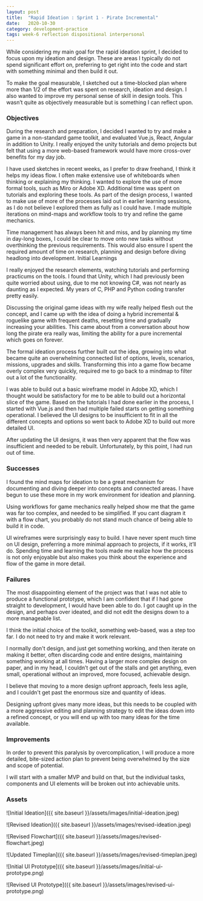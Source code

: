 ```yaml
---
layout: post
title:  "Rapid Ideation : Sprint 1 - Pirate Incremental"
date:   2020-10-30 
category: development-practice
tags: week-6 reflection dispositional interpersonal
---
```


While considering my main goal for the rapid ideation sprint, I decided to focus upon my ideation and design. These are areas I typically do not spend significant effort on, preferring to get right into the code and start with something minimal and then build it out.

To make the goal measurable, I sketched out a time-blocked plan where more than 1/2 of the effort was spent on research, ideation and design. I also wanted to improve my personal sense of skill in design tools. This wasn’t quite as objectively measurable but is something I can reflect upon.

### Objectives
During the research and preparation, I decided I wanted to try and make a game in a non-standard game toolkit, and evaluated Vue.js, React, Angular in addition to Unity. I really enjoyed the unity tutorials and demo projects but felt that using a more web-based framework would have more cross-over benefits for my day job.

I have used sketches in recent weeks, as I prefer to draw freehand, I think it helps my ideas flow. I often make extensive use of whiteboards when thinking or explaining my thinking. I wanted to explore the use of more formal tools, such as Miro or Adobe XD. Additional time was spent on tutorials and exploring these tools.
As part of the design process, I wanted to make use of more of the processes laid out in earlier learning sessions, as I do not believe I explored them as fully as I could have. I made multiple iterations on mind-maps and workflow tools to try and refine the game mechanics.

Time management has always been hit and miss, and by planning my time in day-long boxes, I could be clear to move onto new tasks without overthinking the previous requirements. This would also ensure I spent the required amount of time on research, planning and design before diving headlong into development.
Initial Learnings

I really enjoyed the research elements, watching tutorials and performing practicums on the tools. I found that Unity, which I had previously been quite worried about using, due to me not knowing C#, was not nearly as daunting as I expected. My years of C, PHP and Python coding transfer pretty easily.

Discussing the original game ideas with my wife really helped flesh out the concept, and I came up with the idea of doing a hybrid incremental & roguelike game with frequent deaths, resetting time and gradually increasing your abilities. This came about from a conversation about how long the pirate era really was, limiting the ability for a pure incremental which goes on forever.

The formal ideation process further built out the idea, growing into what became quite an overwhelming connected list of options, levels, scenarios, missions, upgrades and skills. Transforming this into a game flow became overly complex very quickly, required me to go back to a mindmap to filter out a lot of the functionality.

I was able to build out a basic wireframe model in Adobe XD, which I thought would be satisfactory for me to be able to build out a horizontal slice of the game. Based on the tutorials I had done earlier in the process, I started with Vue.js and then had multiple failed starts on getting something operational. I believed the UI designs to be insufficient to fit in all the different concepts and options so went back to Adobe XD to build out more detailed UI.

After updating the UI designs, it was then very apparent that the flow was insufficient and needed to be rebuilt. Unfortunately, by this point, I had run out of time.

### Successes

I found the mind maps for ideation to be a great mechanism for documenting and diving deeper into concepts and connected areas. I have begun to use these more in my work environment for ideation and planning.

Using workflows for game mechanics really helped show me that the game was far too complex, and needed to be simplified. If you cant diagram it with a flow chart, you probably do not stand much chance of being able to build it in code.

UI wireframes were surprisingly easy to build. I have never spent much time on UI design, preferring a more minimal approach to projects, if it works, it’ll do. Spending time and learning the tools made me realize how the process is not only enjoyable but also makes you think about the experience and flow of the game in more detail.

### Failures

The most disappointing element of the project was that I was not able to produce a functional prototype, which I am confident that if I had gone straight to development, I would have been able to do. I got caught up in the design, and perhaps over ideated, and did not edit the designs down to a more manageable list.

I think the initial choice of the toolkit, something web-based, was a step too far. I do not need to try and make it work relevant.

I normally don't design, and just get something working, and then iterate on making it better, often discarding code and entire designs, maintaining something working at all times. Having a larger more complex design on paper, and in my head, I couldn’t get out of the stalls and get anything, even small, operational without an improved, more focused, achievable design.

I believe that moving to a more design upfront approach, feels less agile, and I couldn't get past the enormous size and quantity of ideas.

Designing upfront gives many more ideas, but this needs to be coupled with a more aggressive editing and planning strategy to edit the ideas down into a refined concept, or you will end up with too many ideas for the time available.

### Improvements

In order to prevent this paralysis by overcomplication, I will produce a more detailed, bite-sized action plan to prevent being overwhelmed by the size and scope of potential.

I will start with a smaller MVP and build on that, but the individual tasks, components and UI elements will be broken out into achievable units.

### Assets

![Initial Ideation]({{ site.baseurl }}/assets/images/initial-ideation.jpeg)

![Revised Ideation]({{ site.baseurl }}/assets/images/revised-ideation.jpeg)

![Revised Flowchart]({{ site.baseurl }}/assets/images/revised-flowchart.jpeg)

![Updated Timeplan]({{ site.baseurl }}/assets/images/revised-timeplan.jpeg)

![Initial UI Prototype]({{ site.baseurl }}/assets/images/initial-ui-prototype.png)

![Revised UI Prototype]({{ site.baseurl }}/assets/images/revised-ui-prototype.png)
